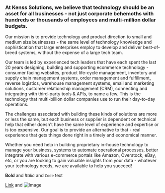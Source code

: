 ### At Kenss Solutions, we believe that technology should be an asset for all businesses - not just corporate behemoths with hundreds or thousands of employees and multi-million dollar budgets.

Our mission is to provide technology and product direction to small and medium size businesses - the same level of technology knowledge and sophistication that large enterprises employ to develop and deliver best-of-breed systems, without the expense of a large tech team.

Our team is led by experienced tech leaders that have each spent the last 20 years designing, building and supporting ecommerce technology - consumer facing websites, product life-cycle management, inventory and supply chain management systems, order management and fulfillment, reverse logistics, warehouse management systems, email and marketing solutions, customer relationship management (CRM), connecting and integrating with third-party tools & APIs, to name a few. This is the technology that multi-billion dollar companies use to run their day-to-day operations. 

The challenges associated with building these kinds of solutions are more or less the same, but each business or supplier is dependent on technical help that either doesn't have the same level of experience and expertise or is too expensive. Our goal is to provide an alternative to that - real experience that gets things done right in a timely and economical manner.

Whether you need help in building proprietary in-house technology to manage your business, systems to automate operational processes,  better integrate with various e-commerce portals like Amazon, Overstock, eBay, etc, or you are looking to gain valuable insights from your data - whatever your technology needs, we are available to help you succeed!


**Bold** and _Italic_ and `Code` text

[Link](url) and ![Image](src)
